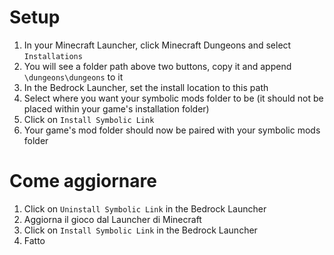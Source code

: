 ﻿# Setup
1. In your Minecraft Launcher, click Minecraft Dungeons and select `Installations`
2. You will see a folder path above two buttons, copy it and append `\dungeons\dungeons` to it
3. In the Bedrock Launcher, set the install location to this path
4. Select where you want your symbolic mods folder to be (it should not be placed within your game's installation folder)
5. Click on `Install Symbolic Link`
6. Your game's mod folder should now be paired with your symbolic mods folder

# Come aggiornare
1. Click on `Uninstall Symbolic Link` in the Bedrock Launcher
2. Aggiorna il gioco dal Launcher di Minecraft
3. Click on `Install Symbolic Link` in the Bedrock Launcher
4. Fatto